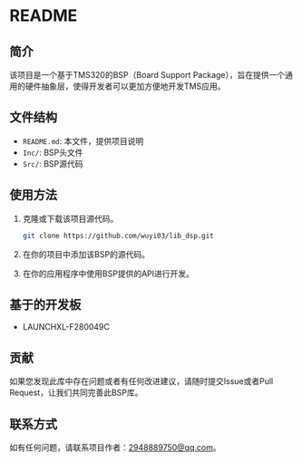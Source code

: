 # README

## 简介

该项目是一个基于TMS320的BSP（Board Support Package），旨在提供一个通用的硬件抽象层，使得开发者可以更加方便地开发TMS应用。

## 文件结构

- `README.md`: 本文件，提供项目说明
- `Inc/`: BSP头文件
- `Src/`: BSP源代码

## 使用方法

1. 克隆或下载该项目源代码。

    ```bash
    git clone https://github.com/wuyi03/lib_dsp.git
    ```

2. 在你的项目中添加该BSP的源代码。

3. 在你的应用程序中使用BSP提供的API进行开发。

## 基于的开发板

-   LAUNCHXL-F280049C

## 贡献

如果您发现此库中存在问题或者有任何改进建议，请随时提交Issue或者Pull Request，让我们共同完善此BSP库。

## 联系方式

如有任何问题，请联系项目作者：2948889750@qq.com。
